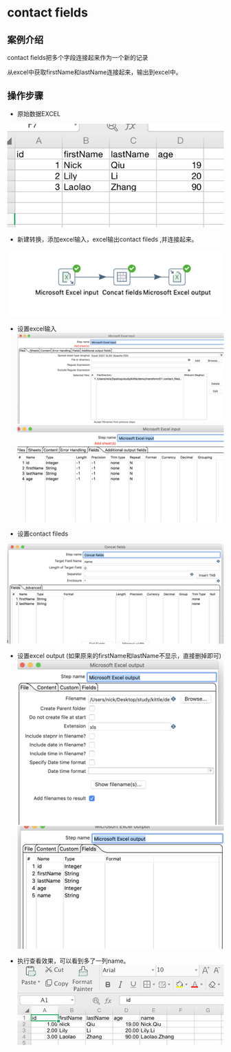 # contact fields

## 案例介绍

contact fields把多个字段连接起来作为一个新的记录

从excel中获取firstName和lastName连接起来，输出到excel中。

## 操作步骤 

* 原始数据EXCEL

![](./assets/2019-06-09-11-41-58.png)

* 新建转换，添加excel输入，excel输出contact fileds ,并连接起来。

![](./assets/2019-06-09-11-42-38.png)

* 设置excel输入 
![](./assets/2019-06-09-11-43-02.png)  
![](./assets/2019-06-09-11-43-16.png)

* 设置contact fileds 

![](./assets/2019-06-09-11-43-39.png)

* 设置excel output (如果原来的firstName和lastName不显示，直接删掉即可)  
![](./assets/2019-06-09-11-44-04.png)  
![](./assets/2019-06-09-11-44-16.png)


* 执行查看效果，可以看到多了一列name。  
![](./assets/2019-06-09-11-45-07.png)


